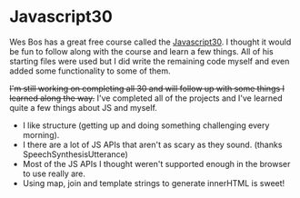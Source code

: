 # Javascript30

Wes Bos has a great free course called the [Javascript30](https://javascript30.com/). I thought it would be fun to follow along with the course and learn a few things. All of his starting files were used but I did write the remaining code myself and even added some functionality to some of them. 

~~I'm still working on completing all 30 and will follow up with some things I learned along the way.~~ 
I've completed all of the projects and I've learned quite a few things about JS and myself.

- I like structure (getting up and doing something challenging every morning).
- I there are a lot of JS APIs that aren't as scary as they sound. (thanks SpeechSynthesisUtterance)
- Most of the JS APIs I thought weren't supported enough in the browser to use really are.
- Using map, join and template strings to generate innerHTML is sweet!